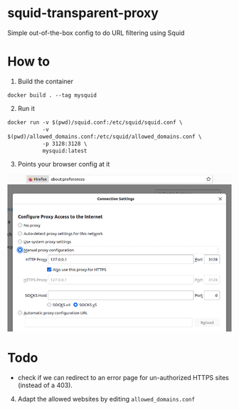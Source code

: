 # squid-transparent-proxy

Simple out-of-the-box config to do URL filtering using Squid

# How to

1. Build the container

```shell
docker build . --tag mysquid
```

2. Run it

```shell
docker run -v $(pwd)/squid.conf:/etc/squid/squid.conf \
           -v $(pwd)/allowed_domains.conf:/etc/squid/allowed_domains.conf \
           -p 3128:3128 \
           mysquid:latest
```

3. Points your browser config at it

![](img/firefox_proxy_config.png)

# Todo

* check if we can redirect to an error page for un-authorized HTTPS sites (instead of a 403).

4. Adapt the allowed websites by editing `allowed_domains.conf`

